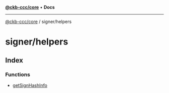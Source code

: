 [**@ckb-ccc/core**](README.md) • **Docs**

***

[@ckb-ccc/core](README.md) / signer/helpers

# signer/helpers

## Index

### Functions

- [getSignHashInfo](signer.helpers.Function.getSignHashInfo.md)
